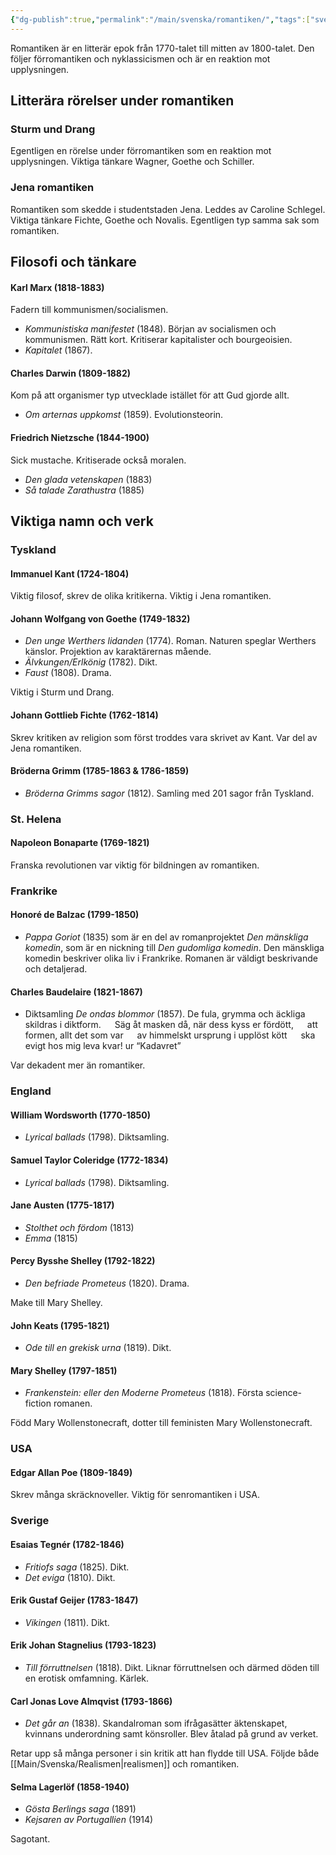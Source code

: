 ```yaml
---
{"dg-publish":true,"permalink":"/main/svenska/romantiken/","tags":["svenska","litteraturhistoria"]}
---
```



Romantiken är en litterär epok från 1770-talet till mitten av 1800-talet. Den följer förromantiken och nyklassicismen och är en reaktion mot upplysningen.

## Litterära rörelser under romantiken

### Sturm und Drang

Egentligen en rörelse under förromantiken som en reaktion mot upplysningen.
Viktiga tänkare Wagner, Goethe och Schiller.

### Jena romantiken

Romantiken som skedde i studentstaden Jena. Leddes av Caroline Schlegel.
Viktiga tänkare Fichte, Goethe och Novalis. Egentligen typ samma sak som romantiken.

## Filosofi och tänkare

#### Karl Marx (1818-1883)

Fadern till kommunismen/socialismen.

- *Kommunistiska manifestet* (1848). Början av socialismen och kommunismen. Rätt kort. Kritiserar kapitalister och bourgeoisien.
- *Kapitalet* (1867).

#### Charles Darwin (1809-1882)

Kom på att organismer typ utvecklade istället för att Gud gjorde allt.

- *Om arternas uppkomst* (1859). Evolutionsteorin.

#### Friedrich Nietzsche (1844-1900)

Sick mustache. Kritiserade också moralen.

- *Den glada vetenskapen* (1883)
- *Så talade Zarathustra* (1885)

## Viktiga namn och verk

### Tyskland

#### Immanuel Kant (1724-1804)

Viktig filosof, skrev de olika kritikerna.
Viktig i Jena romantiken.

#### Johann Wolfgang von Goethe (1749-1832)

- *Den unge Werthers lidanden* (1774). Roman. Naturen speglar Werthers känslor. Projektion av karaktärernas mående.
- *Älvkungen/Erlkönig* (1782). Dikt.
- *Faust* (1808). Drama.

Viktig i Sturm und Drang.

#### Johann Gottlieb Fichte (1762-1814)

Skrev kritiken av religion som först troddes vara skrivet av Kant.
Var del av Jena romantiken.

#### Bröderna Grimm (1785-1863 & 1786-1859)

- *Bröderna Grimms sagor* (1812). Samling med 201 sagor från Tyskland.

### St. Helena

#### Napoleon Bonaparte (1769-1821)

Franska revolutionen var viktig för bildningen av romantiken.

### Frankrike

#### Honoré de Balzac (1799-1850)

- *Pappa Goriot* (1835) som är en del av romanprojektet *Den mänskliga komedin*, som är en nickning till *Den gudomliga komedin*. Den mänskliga komedin beskriver olika liv i Frankrike. Romanen är väldigt beskrivande och detaljerad.

#### Charles Baudelaire (1821-1867)

- Diktsamling *De ondas blommor* (1857). De fula, grymma och äckliga skildras i diktform.
 &emsp; Säg åt masken då, när dess kyss er fördött,
 &emsp; att formen, allt det som var
 &emsp; av himmelskt ursprung i upplöst kött
 &emsp; ska evigt hos mig leva kvar!
ur “Kadavret”

Var dekadent mer än romantiker.

### England

#### William Wordsworth (1770-1850)

- *Lyrical ballads* (1798). Diktsamling.

#### Samuel Taylor Coleridge (1772-1834)

- *Lyrical ballads* (1798). Diktsamling.

#### Jane Austen (1775-1817)

- *Stolthet och fördom* (1813)
- *Emma* (1815)

#### Percy Bysshe Shelley (1792-1822)

- *Den befriade Prometeus* (1820). Drama.

Make till Mary Shelley.

#### John Keats (1795-1821)

- *Ode till en grekisk urna* (1819). Dikt.

#### Mary Shelley (1797-1851)

- *Frankenstein: eller den Moderne Prometeus* (1818). Första science-fiction romanen.

Född Mary Wollenstonecraft, dotter till feministen Mary Wollenstonecraft.

### USA

#### Edgar Allan Poe (1809-1849)

Skrev många skräcknoveller. Viktig för senromantiken i USA.

### Sverige

#### Esaias Tegnér (1782-1846)

- *Fritiofs saga* (1825). Dikt.
- *Det eviga* (1810). Dikt.

#### Erik Gustaf Geijer (1783-1847)

- *Vikingen* (1811). Dikt.

#### Erik Johan Stagnelius (1793-1823)

- *Till förruttnelsen* (1818). Dikt. Liknar förruttnelsen och därmed döden till en erotisk omfamning. Kärlek.

#### Carl Jonas Love Almqvist (1793-1866)

- *Det går an* (1838). Skandalroman som ifrågasätter äktenskapet, kvinnans underordning samt könsroller. Blev åtalad på grund av verket.

Retar upp så många personer i sin kritik att han flydde till USA. Följde både [[Main/Svenska/Realismen\|realismen]] och romantiken.

#### Selma Lagerlöf (1858-1940)

- *Gösta Berlings saga* (1891)
- *Kejsaren av Portugallien* (1914)

Sagotant.

